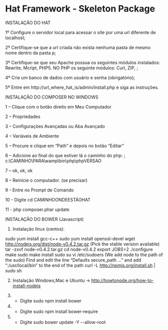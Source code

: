 <h1>Hat Framework - Skeleton Package</h1>

</h2>INSTALAÇÃO DO HAT</h2>

1º Configure o servidor local para acessar o site por uma url diferente de localhost;

2º Certifique-se que a url criada não exista nenhuma pasta de mesmo nome dentro da pasta p;

3º Certifique-se que seu Apache possua os seguintes módulos instalados: Rewrite, Mcript, PHP5. NO PHP os 
seguinte módulos: Curl, ZIP, ;

4º Crie um banco de dados com usuário e senha (obrigatório);

5º Entre em http://url_where_hat_is/admin/install.php e siga as instruções.

INSTALAÇÃO DO COMPOSER NO WINDOWS

1 – Clique com o botão direito em Meu Computador

2 – Propriedades

3 – Configurações Avançadas ou Aba Avançado

4 – Variáveis de Ambiente

5 – Procure e clique em “Path” e depois no botão “Editar”

6 – Adicione ao final do que estiver lá o caminho do php: ; c:\CAMINHO\PARA\wamp\bin\php\phpVERSAO

7 – ok, ok, ok

8 – Reinicie o computador. (se precisar)

9 - Entre no Prompt de Comando

10 - Digite cd CAMINHOONDEESTÁOHAT

11 - php composer.phar update

</h2>INSTALAÇÃO DO BOWER (Javascript)</h2>

1) Instalação linux (centos): 

sudo yum install gcc-c++
sudo yum install openssl-devel
wget http://nodejs.org/dist/node-v0.4.2.tar.gz (Pick the stable version available)
tar -zxvf node-v0.4.2.tar.gz
cd node-v0.4.2
export JOBS=2
./configure
make
sudo make install
sudo su
vi /etc/sudoers (We add node to the path of the sudo)
Find and edit the line “Defaults secure_path …” and add “:/usr/local/bin” to the end of the path
curl -L http://npmjs.org/install.sh | sudo sh

2) Instalação Windows,Mac e Ubuntu -> http://howtonode.org/how-to-install-nodejs

3) - Digite sudo npm install bower

4) - Digite sudo npm install bower-require

5) - Digite sudo bower update -Y --allow-root
